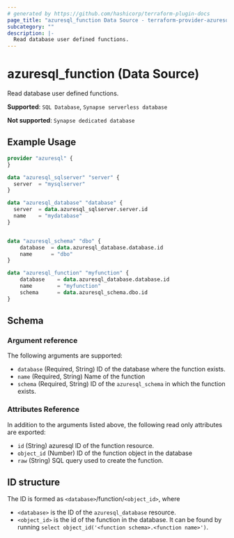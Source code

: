 ```yaml
---
# generated by https://github.com/hashicorp/terraform-plugin-docs
page_title: "azuresql_function Data Source - terraform-provider-azuresql"
subcategory: ""
description: |-
  Read database user defined functions.
---
```


# azuresql_function (Data Source)

Read database user defined functions.

**Supported**: `SQL Database`, `Synapse serverless database` 

**Not supported**: `Synapse dedicated database`


## Example Usage

```terraform
provider "azuresql" {
}

data "azuresql_sqlserver" "server" {
  server  = "mysqlserver"
}

data "azuresql_database" "database" {
  server  = data.azuresql_sqlserver.server.id
  name    = "mydatabase"
}


data "azuresql_schema" "dbo" {
    database  = data.azuresql_database.database.id
    name      = "dbo"
}

data "azuresql_function" "myfunction" {
    database    = data.azuresql_database.database.id
    name        = "myfunction"
    schema      = data.azuresql_schema.dbo.id
}

```

<!-- schema generated by tfplugindocs -->
## Schema

### Argument reference
The following arguments are supported:

- `database` (Required, String) ID of the database where the function exists.
- `name` (Required, String) Name of the function
- `schema` (Required, String) ID of the `azuresql_schema` in which the function exists.

### Attributes Reference
In addition to the arguments listed above, the following read only attributes are exported:

- `id` (String) azuresql ID of the function resource.
- `object_id` (Number) ID of the function object in the database
- `raw` (String) SQL query used to create the function.

## ID structure

The ID is formed as `<database>`/function/`<object_id>`, where
* `<database>` is the ID of the `azuresql_database` resource.
* `<object_id>` is the id of the function in the database. It can be found by running `select object_id('<function schema>.<function name>')`.
